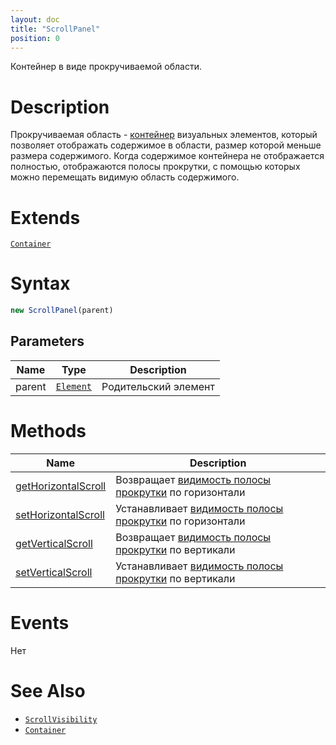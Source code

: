 ```yaml
---
layout: doc
title: "ScrollPanel"
position: 0
---
```


Контейнер в виде прокручиваемой области.

# Description

Прокручиваемая область - [контейнер](../../Core/Elements/Container/) визуальных элементов, который
позволяет отображать содержимое в области, размер которой меньше размера содержимого. Когда
содержимое контейнера не отображается полностью, отображаются полосы прокрутки, с помощью которых
можно перемещать видимую область содержимого.

# Extends

[`Container`](../../Core/Elements/Container/)

# Syntax

```js
new ScrollPanel(parent)
```

## Parameters

|Name|Type|Description|
|----|----|-----------|
|parent|[`Element`](../../Core/Elements/Element)|Родительский элемент|

# Methods

|Name|Description|
|----|-----------|
|[getHorizontalScroll](ScrollPanel.getHorizontalScroll/)|Возвращает [видимость полосы прокрутки](ScrollVisibility/) по горизонтали|
|[setHorizontalScroll](ScrollPanel.setHorizontalScroll/)|Устанавливает [видимость полосы прокрутки](ScrollVisibility/) по горизонтали|
|[getVerticalScroll](ScrollPanel.getVerticalScroll/)|Возвращает [видимость полосы прокрутки](ScrollVisibility/) по вертикали|
|[setVerticalScroll](ScrollPanel.setVerticalScroll/)|Устанавливает [видимость полосы прокрутки](ScrollVisibility/) по вертикали|

# Events

Нет

# See Also

* [`ScrollVisibility`](ScrollVisibility/)
* [`Container`](../../Core/Elements/Container/)
